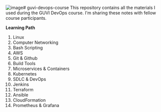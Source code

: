 ![image](https://github.com/user-attachments/assets/002096f5-4c65-4bfa-b104-a603aa5d5d94)# guvi-devops-course
This repository contains all the materials I used during the GUVI DevOps course. I'm sharing these notes with fellow course participants.


**Learning Path**
1. Linux
2. Computer Networking
3. Bash Scripting
4. AWS
5. Git & Github
6. Build Tools
7. Microservices & Containers
8. Kubernetes
9. SDLC & DevOps
10. Jenkins
11. Terraform
12. Ansible
13. CloudFormation
14. Prometheus & Grafana


